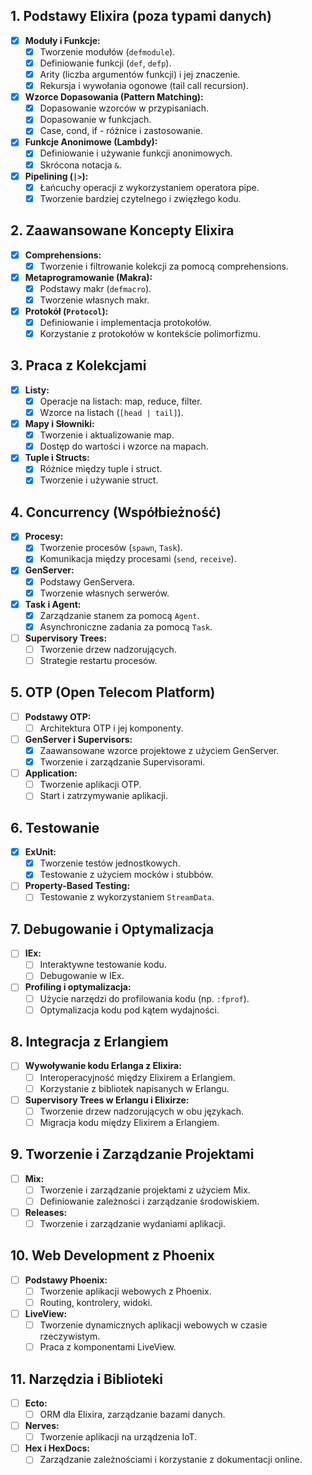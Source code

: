 
## 1. Podstawy Elixira (poza typami danych)
- [x] **Moduły i Funkcje:**
    - [x] Tworzenie modułów (`defmodule`).
    - [x] Definiowanie funkcji (`def`, `defp`).
    - [x] Arity (liczba argumentów funkcji) i jej znaczenie.
    - [x] Rekursja i wywołania ogonowe (tail call recursion).
- [x] **Wzorce Dopasowania (Pattern Matching):**
    - [x] Dopasowanie wzorców w przypisaniach.
    - [x] Dopasowanie w funkcjach.
    - [x] Case, cond, if - różnice i zastosowanie.
- [x] **Funkcje Anonimowe (Lambdy):**
    - [x] Definiowanie i używanie funkcji anonimowych.
    - [x] Skrócona notacja `&`.
- [x] **Pipelining (`|>`):**
    - [x] Łańcuchy operacji z wykorzystaniem operatora pipe.
    - [x] Tworzenie bardziej czytelnego i zwięzłego kodu.

## 2. Zaawansowane Koncepty Elixira
- [x] **Comprehensions:**
    - [x] Tworzenie i filtrowanie kolekcji za pomocą comprehensions.
- [x] **Metaprogramowanie (Makra):**
    - [x] Podstawy makr (`defmacro`).
    - [x] Tworzenie własnych makr.
- [x] **Protokół (`Protocol`):**
    - [x] Definiowanie i implementacja protokołów.
    - [x] Korzystanie z protokołów w kontekście polimorfizmu.

## 3. Praca z Kolekcjami
- [x] **Listy:**
    - [x] Operacje na listach: map, reduce, filter.
    - [x] Wzorce na listach (`[head | tail]`).
- [x] **Mapy i Słowniki:**
    - [x] Tworzenie i aktualizowanie map.
    - [x] Dostęp do wartości i wzorce na mapach.
- [x] **Tuple i Structs:**
    - [x] Różnice między tuple i struct.
    - [x] Tworzenie i używanie struct.

## 4. Concurrency (Współbieżność)
- [x] **Procesy:**
    - [x] Tworzenie procesów (`spawn`, `Task`).
    - [x] Komunikacja między procesami (`send`, `receive`).
- [x] **GenServer:**
    - [x] Podstawy GenServera.
    - [x] Tworzenie własnych serwerów.
- [x] **Task i Agent:**
    - [x] Zarządzanie stanem za pomocą `Agent`.
    - [x] Asynchroniczne zadania za pomocą `Task`.
- [ ] **Supervisory Trees:**
    - [ ] Tworzenie drzew nadzorujących.
    - [ ] Strategie restartu procesów.

## 5. OTP (Open Telecom Platform)
- [ ] **Podstawy OTP:**
    - [ ] Architektura OTP i jej komponenty.
- [ ] **GenServer i Supervisors:**
    - [x] Zaawansowane wzorce projektowe z użyciem GenServer.
    - [x] Tworzenie i zarządzanie Supervisorami.
- [ ] **Application:**
    - [ ] Tworzenie aplikacji OTP.
    - [ ] Start i zatrzymywanie aplikacji.

## 6. Testowanie
- [x] **ExUnit:**
    - [x] Tworzenie testów jednostkowych.
    - [x] Testowanie z użyciem mocków i stubbów.
- [ ] **Property-Based Testing:**
    - [ ] Testowanie z wykorzystaniem `StreamData`.

## 7. Debugowanie i Optymalizacja
- [ ] **IEx:**
    - [ ] Interaktywne testowanie kodu.
    - [ ] Debugowanie w IEx.
- [ ] **Profiling i optymalizacja:**
    - [ ] Użycie narzędzi do profilowania kodu (np. `:fprof`).
    - [ ] Optymalizacja kodu pod kątem wydajności.

## 8. Integracja z Erlangiem
- [ ] **Wywoływanie kodu Erlanga z Elixira:**
    - [ ] Interoperacyjność między Elixirem a Erlangiem.
    - [ ] Korzystanie z bibliotek napisanych w Erlangu.
- [ ] **Supervisory Trees w Erlangu i Elixirze:**
    - [ ] Tworzenie drzew nadzorujących w obu językach.
    - [ ] Migracja kodu między Elixirem a Erlangiem.

## 9. Tworzenie i Zarządzanie Projektami
- [ ] **Mix:**
    - [ ] Tworzenie i zarządzanie projektami z użyciem Mix.
    - [ ] Definiowanie zależności i zarządzanie środowiskiem.
- [ ] **Releases:**
    - [ ] Tworzenie i zarządzanie wydaniami aplikacji.

## 10. Web Development z Phoenix
- [ ] **Podstawy Phoenix:**
    - [ ] Tworzenie aplikacji webowych z Phoenix.
    - [ ] Routing, kontrolery, widoki.
- [ ] **LiveView:**
    - [ ] Tworzenie dynamicznych aplikacji webowych w czasie rzeczywistym.
    - [ ] Praca z komponentami LiveView.

## 11. Narzędzia i Biblioteki
- [ ] **Ecto:**
    - [ ] ORM dla Elixira, zarządzanie bazami danych.
- [ ] **Nerves:**
    - [ ] Tworzenie aplikacji na urządzenia IoT.
- [ ] **Hex i HexDocs:**
    - [ ] Zarządzanie zależnościami i korzystanie z dokumentacji online.